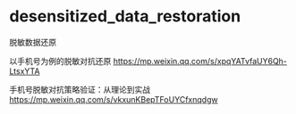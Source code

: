 # desensitized_data_restoration
脱敏数据还原

以手机号为例的脱敏对抗还原
https://mp.weixin.qq.com/s/xpqYATvfaUY6Qh-LtsxYTA

手机号脱敏对抗策略验证：从理论到实战
https://mp.weixin.qq.com/s/vkxunKBepTFoUYCfxnqdgw

